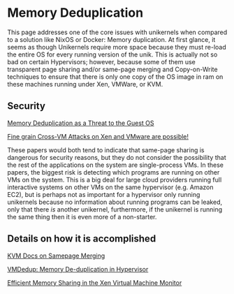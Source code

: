 # Memory Deduplication

This page addresses one of the core issues with unikernels when compared to a
solution like NixOS or Docker: Memory duplication. At first glance, it seems as
though Unikernels require more space because they must re-load the entire OS for
every running version of the unik. This is actually not so bad on certain
Hypervisors; however, because some of them use transparent page sharing and/or
same-page merging and Copy-on-Write techniques to ensure that there is only one
copy of the OS image in ram on these machines running under Xen, VMWare, or KVM.

## Security

[Memory Deduplication as a Threat to the Guest OS](https://www.diva-portal.org/smash/get/diva2:1060434/FULLTEXT01.pdf)

[Fine grain Cross-VM Attacks on Xen and VMware are possible!](https://eprint.iacr.org/2014/248.pdf)

These papers would both tend to indicate that same-page sharing is dangerous for
security reasons, but they do not consider the possibility that the rest of the
applications on the system are single-process VMs. In these papers, the biggest
risk is detecting which programs are running on other VMs on the system. This is
a big deal for large cloud providers running full interactive systems on other
VMs on the same hypervisor (e.g. Amazon EC2), but is perhaps not as important
for a hypervisor only running unikernels because no information about running
programs can be leaked, only that there _is_ another unikernel, furthermore, if
the unikernel is running the same thing then it is even more of a non-starter.

## Details on how it is accomplished

[KVM Docs on Samepage Merging](https://www.linux-kvm.org/page/KSM#Kernel_Samepage_Merging)

[VMDedup: Memory De-duplication in Hypervisor](https://tcipg.org/sites/default/files/papers/2014_Q1_Forensics1.pdf)

[Efficient Memory Sharing in the Xen Virtual Machine Monitor](http://mejlholm.org/uni/pdfs/dat5.pdf)


